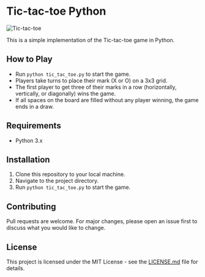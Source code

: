 # Tic-tac-toe Python

![Tic-tac-toe](tictactoe.png)

This is a simple implementation of the Tic-tac-toe game in Python.

## How to Play

- Run `python tic_tac_toe.py` to start the game.
- Players take turns to place their mark (X or O) on a 3x3 grid.
- The first player to get three of their marks in a row (horizontally, vertically, or diagonally) wins the game.
- If all spaces on the board are filled without any player winning, the game ends in a draw.

## Requirements

- Python 3.x

## Installation

1. Clone this repository to your local machine.
2. Navigate to the project directory.
3. Run `python tic_tac_toe.py` to start the game.

## Contributing

Pull requests are welcome. For major changes, please open an issue first to discuss what you would like to change.

## License

This project is licensed under the MIT License - see the [LICENSE.md](LICENSE.md) file for details.

